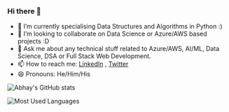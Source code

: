 ### Hi there 👋

- 🌱 I’m currently specialising Data Structures and Algorithms in Python :)
- 👯 I’m looking to collaborate on Data Science or Azure/AWS based projects :D
- 💬 Ask me about any technical stuff related to Azure/AWS, AI/ML, Data Science, DSA or Full Stack Web Development.
- 📫 How to reach me: [LinkedIn](https://www.linkedin.com/in/abhay-pratapsingh/) , [Twitter](https://twitter.com/reigns_abhay)
- 😄 Pronouns: He/Him/His 

![Abhay's GitHub stats](https://github-readme-stats.vercel.app/api?username=labhayl&theme=github_dark)  
  
![Most Used Languages](https://github-readme-stats.vercel.app/api/top-langs/?username=labhayl&theme=github_dark)
